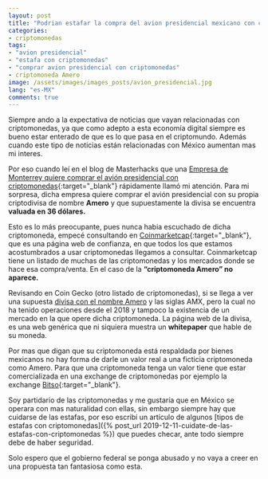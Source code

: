 ```yaml
---
layout: post
title: "Podrian estafar la compra del avion presidencial mexicano con criptomonedas"
categories:
- criptomonedas
tags: 
- "avion presidencial"
- "estafa con criptomonedas"
- "comprar avion presidencial con criptomonedas"
- criptomoneda Amero
image: /assets/images/images_posts/avion_presidencial.jpg
lang: "es-MX"
comments: true
---
```


Siempre ando a la expectativa de noticias que vayan relacionadas con criptomonedas, ya que como adepto a esta economía digital siempre es bueno estar enterado de que es lo que pasa en el criptomundo. Además cuando este tipo de noticias están relacionadas con México aumentan mas mi interes.

Por eso cuando leí en el blog de Masterhacks que una [Empresa de Monterrey quiere comprar el avión presidencial con criptomonedas](https://blogs.masterhacks.net/noticias/criptomonedas/empresa-en-monterrey-quiere-comprar-el-avion-presidencial-con-criptomonedas/){:target="_blank"} rápidamente llamó mi atención. Para mi sorpresa, dicha empresa quiere comprar el avión presidencial con su propia criptodivisa de nombre **Amero** y que supuestamente la divisa se encuentra **valuada en 36 dólares.**

Esto es lo más preocupante, pues nunca habia escuchado de dicha criptomoneda, empecé consultando en [Coinmarketcap](https://coinmarketcap.com/){:target="_blank"}, que es una página web de confianza, en que todos los que estamos acostumbrados a usar criptomonedas llegamos a consultar. Coinmarketcap tiene un listado de muchas de las criptomonedas y los mercados donde se hace esa compra/venta. En el caso de la **“criptomoneda Amero” no aparece.**

Revisando en Coin Gecko (otro listado de criptomonedas), si se llega a ver una supuesta [divisa con el nombre Amero](https://www.coingecko.com/es/monedas/amero) y las siglas AMX, pero la cual no ha tenido operaciones desde el 2018 y tampoco la existencia de un mercado en la que opere dicha criptomoneda. La página web de la divisa, es una web genérica que ni siquiera muestra un **whitepaper** que hable de su moneda.

Por mas que digan que su criptomoneda está respaldada por bienes mexicanos no hay forma de darle un valor real a una ficticia criptomoneda como Amero. Para que una criptomoneda tenga un valor tiene que estar comercializada en una exchange de criptomonedas por ejemplo la exchange [Bitso](https://bitso.com/?ref=bxun){:target="_blank"}. 

Soy partidario de las criptomonedas y me gustaría que en México se operara con mas naturalidad con ellas, sin embargo siempre hay que cuidarse de las estafas, por eso escribí un artículo de algunos [tipos de estafas con criptomonedas]({% post_url 2019-12-11-cuidate-de-las-estafas-con-criptomonedas %}) que puedes checar, ante todo siempre debe de haber seguridad.

Solo espero que el gobierno federal se ponga abusado y no vaya a creer en una propuesta tan fantasiosa como esta.
